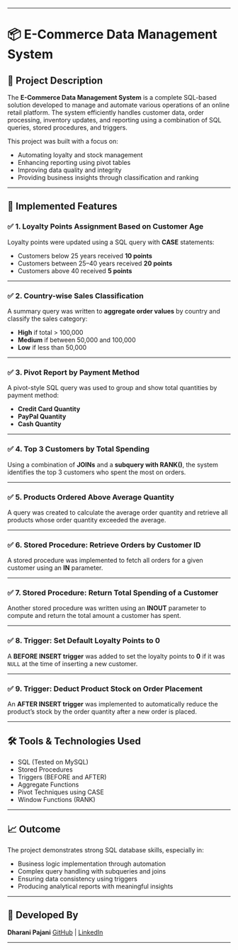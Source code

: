 

---

# 📦 E-Commerce Data Management System

## 📝 Project Description

The **E-Commerce Data Management System** is a complete SQL-based solution developed to manage and automate various operations of an online retail platform. The system efficiently handles customer data, order processing, inventory updates, and reporting using a combination of SQL queries, stored procedures, and triggers.

This project was built with a focus on:

* Automating loyalty and stock management
* Enhancing reporting using pivot tables
* Improving data quality and integrity
* Providing business insights through classification and ranking

---

## 🚀 Implemented Features

### ✅ 1. Loyalty Points Assignment Based on Customer Age

Loyalty points were updated using a SQL query with **CASE** statements:

* Customers below 25 years received **10 points**
* Customers between 25–40 years received **20 points**
* Customers above 40 received **5 points**

---

### ✅ 2. Country-wise Sales Classification

A summary query was written to **aggregate order values** by country and classify the sales category:

* **High** if total > 100,000
* **Medium** if between 50,000 and 100,000
* **Low** if less than 50,000

---

### ✅ 3. Pivot Report by Payment Method

A pivot-style SQL query was used to group and show total quantities by payment method:

* **Credit Card Quantity**
* **PayPal Quantity**
* **Cash Quantity**

---

### ✅ 4. Top 3 Customers by Total Spending

Using a combination of **JOINs** and a **subquery with RANK()**, the system identifies the top 3 customers who spent the most on orders.

---

### ✅ 5. Products Ordered Above Average Quantity

A query was created to calculate the average order quantity and retrieve all products whose order quantity exceeded the average.

---

### ✅ 6. Stored Procedure: Retrieve Orders by Customer ID

A stored procedure was implemented to fetch all orders for a given customer using an **IN** parameter.

---

### ✅ 7. Stored Procedure: Return Total Spending of a Customer

Another stored procedure was written using an **INOUT** parameter to compute and return the total amount a customer has spent.

---

### ✅ 8. Trigger: Set Default Loyalty Points to 0

A **BEFORE INSERT trigger** was added to set the loyalty points to **0** if it was `NULL` at the time of inserting a new customer.

---

### ✅ 9. Trigger: Deduct Product Stock on Order Placement

An **AFTER INSERT trigger** was implemented to automatically reduce the product’s stock by the order quantity after a new order is placed.

---

## 🛠️ Tools & Technologies Used

* SQL (Tested on MySQL)
* Stored Procedures
* Triggers (BEFORE and AFTER)
* Aggregate Functions
* Pivot Techniques using CASE
* Window Functions (RANK)

---

## 📈 Outcome

The project demonstrates strong SQL database skills, especially in:

* Business logic implementation through automation
* Complex query handling with subqueries and joins
* Ensuring data consistency using triggers
* Producing analytical reports with meaningful insights

---

## 👤 Developed By

**Dharani Pajani**
[GitHub](https://github.com/dharanipajani) | [LinkedIn](https://linkedin.com/in/dharani-pajani-907b40265)

---
